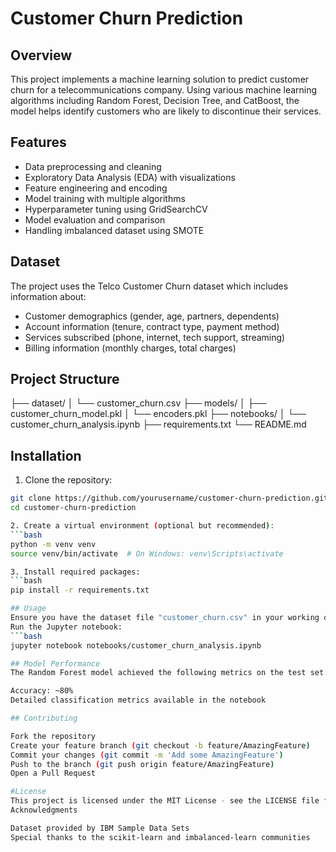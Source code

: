 # Customer Churn Prediction

## Overview
This project implements a machine learning solution to predict customer churn for a telecommunications company. Using various machine learning algorithms including Random Forest, Decision Tree, and CatBoost, the model helps identify customers who are likely to discontinue their services.

## Features
- Data preprocessing and cleaning
- Exploratory Data Analysis (EDA) with visualizations
- Feature engineering and encoding
- Model training with multiple algorithms
- Hyperparameter tuning using GridSearchCV
- Model evaluation and comparison
- Handling imbalanced dataset using SMOTE

## Dataset
The project uses the Telco Customer Churn dataset which includes information about:
- Customer demographics (gender, age, partners, dependents)
- Account information (tenure, contract type, payment method)
- Services subscribed (phone, internet, tech support, streaming)
- Billing information (monthly charges, total charges)

## Project Structure
├── dataset/ │ └── customer_churn.csv ├── models/ │ ├── customer_churn_model.pkl │ └── encoders.pkl ├── notebooks/ │ └── customer_churn_analysis.ipynb ├── requirements.txt └── README.md
## Installation
1. Clone the repository:
```bash
git clone https://github.com/yourusername/customer-churn-prediction.git
cd customer-churn-prediction

2. Create a virtual environment (optional but recommended):
```bash
python -m venv venv
source venv/bin/activate  # On Windows: venv\Scripts\activate

3. Install required packages:
```bash
pip install -r requirements.txt

## Usage
Ensure you have the dataset file "customer_churn.csv" in your working directory
Run the Jupyter notebook:
```bash
jupyter notebook notebooks/customer_churn_analysis.ipynb

## Model Performance
The Random Forest model achieved the following metrics on the test set:

Accuracy: ~80%
Detailed classification metrics available in the notebook

## Contributing

Fork the repository
Create your feature branch (git checkout -b feature/AmazingFeature)
Commit your changes (git commit -m 'Add some AmazingFeature')
Push to the branch (git push origin feature/AmazingFeature)
Open a Pull Request

#License
This project is licensed under the MIT License - see the LICENSE file for details
Acknowledgments

Dataset provided by IBM Sample Data Sets
Special thanks to the scikit-learn and imbalanced-learn communities
